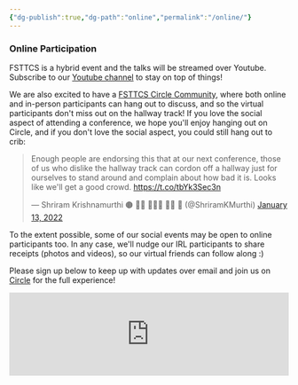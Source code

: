```yaml
---
{"dg-publish":true,"dg-path":"online","permalink":"/online/"}
---
```


### Online Participation

FSTTCS is a hybrid event and the talks will be streamed over Youtube. Subscribe to our [Youtube channel](https://www.youtube.com/@FSTTCS2024) to stay on top of things!

We are also excited to have a [FSTTCS Circle Community](https://fsttcs.circle.so/join?invitation_token=ce1adca3a34dec8f43b0aff9979d14cdbf2a87fe-57e8f55d-c416-40c5-90d0-7e2b46ee5de2), where both online and in-person participants can hang out to discuss, and so the virtual participants don't miss out on the hallway track! If you love the social aspect of attending a conference, we hope you'll enjoy hanging out on Circle, and if you don't love the social aspect, you could still hang out to crib:

<blockquote class="twitter-tweet"><p lang="en" dir="ltr">Enough people are endorsing this that at our next conference, those of us who dislike the hallway track can cordon off a hallway just for ourselves to stand around and complain about how bad it is. Looks like we&#39;ll get a good crowd. <a href="https://t.co/tbYk3Sec3n">https://t.co/tbYk3Sec3n</a></p>&mdash; Shriram Krishnamurthi 🟤 🏴‍☠️ 👨🏽‍🏫 🚴‍♂️ 🏏 (@ShriramKMurthi) <a href="https://twitter.com/ShriramKMurthi/status/1481658852705714178?ref_src=twsrc%5Etfw">January 13, 2022</a></blockquote> <script async src="https://platform.twitter.com/widgets.js" charset="utf-8"></script>

To the extent possible, some of our social events may be open to online participants too. In any case, we'll nudge our IRL participants to share receipts (photos and videos), so our virtual friends can follow along :)

Please sign up below to keep up with updates over email and join us on [Circle](https://fsttcs.circle.so/join?invitation_token=ce1adca3a34dec8f43b0aff9979d14cdbf2a87fe-57e8f55d-c416-40c5-90d0-7e2b46ee5de2) for the full experience!

<iframe style="border:none;width:100%;" id="fsttcs-online-awwgrw" src="https://opnform.com/forms/fsttcs-online-awwgrw"></iframe><script type="text/javascript" onload="initEmbed('fsttcs-online-awwgrw')" src="https://opnform.com/widgets/iframe.min.js"></script>